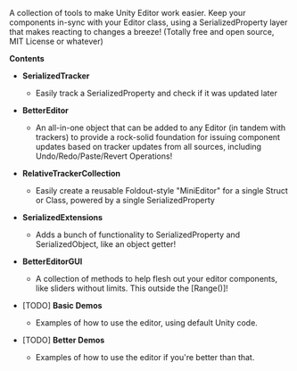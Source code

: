 A collection of tools to make Unity Editor work easier.
Keep your components in-sync with your Editor class, using a SerializedProperty layer that makes reacting to changes a breeze!
(Totally free and open source, MIT License or whatever)

**Contents**

 - **SerializedTracker**
     - Easily track a SerializedProperty and check if it was updated later
 - **BetterEditor**
     - An all-in-one object that can be added to any Editor (in tandem with trackers) to provide a rock-solid foundation for
         issuing component updates based on tracker updates from all sources, including Undo/Redo/Paste/Revert Operations!
 - **RelativeTrackerCollection**
     - Easily create a reusable Foldout-style "MiniEditor" for a single Struct or Class, powered by a single SerializedProperty
 - **SerializedExtensions**
     - Adds a bunch of functionality to SerializedProperty and SerializedObject, like an object getter! 
 - **BetterEditorGUI**
     - A collection of methods to help flesh out your editor components, like sliders without limits. This outside the [Range()]!
    
 - [TODO] **Basic Demos**
     - Examples of how to use the editor, using default Unity code.
 - [TODO] **Better Demos**
     - Examples of how to use the editor if you're better than that. 

